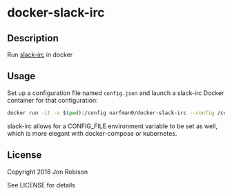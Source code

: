# docker-slack-irc

## Description

Run [slack-irc](https://github.com/ekmartin/slack-irc) in docker

## Usage

Set up a configuration file named `config.json` and launch a slack-irc Docker
container for that configuration:

``` bash
docker run -it -v $(pwd):/config narfman0/docker-slack-irc --config /config/config.json
```

slack-irc allows for a CONFIG_FILE environment variable to be set as well,
which is more elegant with docker-compose or kubernetes.

## License

Copyright 2018 Jon Robison

See LICENSE for details
